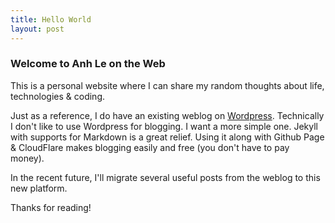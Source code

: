 ```yaml
---
title: Hello World
layout: post
---
```


### Welcome to Anh Le on the Web

This is a personal website where I can share my random thoughts about life, technologies & coding.

Just as a reference, I do have an existing weblog on [Wordpress](https://bigsonata.wordpress.com/). Technically I don't like to use Wordpress for blogging.  I want a more simple one. Jekyll with supports for Markdown is a great relief. Using it along with Github Page & CloudFlare makes blogging easily and free (you don't have to pay money).

In the recent future, I'll migrate several useful posts from the weblog to this new platform.

Thanks for reading!
